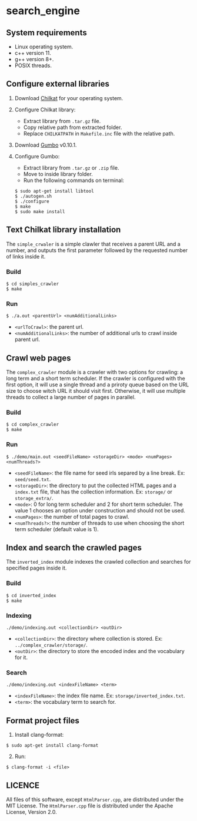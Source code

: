 # search_engine

## System requirements

* Linux operating system.
* c++ version 11.
* g++ version 8+.
* POSIX threads.


## Configure external libraries

1. Download [Chilkat](https://www.chilkatsoft.com/chilkatLinux.asp) for your operating system.

2. Configure Chilkat library:
    * Extract library from `.tar.gz` file.
    * Copy relative path from extracted folder.
    * Replace `CHILKATPATH` in `Makefile.inc` file with the relative path.
    

3. Download [Gumbo](https://github.com/google/gumbo-parser) v0.10.1.

4. Configure Gumbo:
    * Extract library from `.tar.gz` or `.zip` file.
    * Move to inside library folder.
    * Run the following commands on terminal:
    ```
    $ sudo apt-get install libtool
    $ ./autogen.sh
    $ ./configure
    $ make
    $ sudo make install
    ```


## Text Chilkat library installation

The `simple_crwaler` is a simple clawler that receives a parent URL and a number, and outputs the first parameter followed by the requested number of links inside it.

### Build

```
$ cd simples_crawler
$ make
```

### Run

```
$ ./a.out <parentUrl> <numAdditionalLinks>
```
* `<urlToCrawl>`: the parent url.
* `<numAdditionalLinks>`: the number of additional urls to crawl inside parent url.

## Crawl web pages

The `complex_crawler` module is a crawler with two options for crawling: a long term and a short term scheduler. If the crawler is configured with the first option, it will use a single thread and a priroty queue based on the URL size to choose witch URL it should visit first. Otherwise, it will use multiple threads to collect a large number of pages in parallel.

### Build

```
$ cd complex_crawler
$ make
```

### Run

```
$ ./demo/main.out <seedFileName> <storageDir> <mode> <numPages> <numThreads?>
```

* `<seedFileName>`: the file name for seed irls separed by a line break. Ex: `seed/seed.txt`.
* `<storageDir>`: the directory to put the collected HTML pages and a `index.txt` file, that has the collection information. Ex: `storage/` or `storage_extra/`.
* `<mode>`: 0 for long term scheduler and 2 for short term scheduler. The value 1 chooses an option under construction and should not be used.
* `<numPages>`: the number of total pages to crawl.
* `<numThreads?>`: the number of threads to use when choosing the short term scheduler (default value is 1).

## Index and search the crawled pages

The `inverted_index` module indexes the crawled collection and searches for specified pages inside it.

### Build

```
$ cd inverted_index
$ make
```

### Indexing

```
./demo/indexing.out <collectionDir> <outDir>
```

* `<collectionDir>`: the directory where collection is stored. Ex: `../complex_crawler/storage/`.
* `<outDir>`: the directory to store the encoded index and the vocabulary for it.

### Search
```
./demo/indexing.out <indexFileName> <term>
```

* `<indexFileName>`: the index file name. Ex: `storage/inverted_index.txt`.
* `<term>`: the vocabulary term to search for.

## Format project files

1. Install clang-format:

```
$ sudo apt-get install clang-format
```

2. Run:
```
$ clang-format -i <file>
```

## LICENCE

All files of this software, except `HtmlParser.cpp`, are distributed under the MIT License. The `HtmlParser.cpp` file is distributed under the Apache License, Version 2.0.
